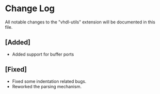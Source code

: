 # Change Log

All notable changes to the "vhdl-utils" extension will be documented in this file.

## [Added]
- Added support for buffer ports

## [Fixed]
- Fixed some indentation related bugs.
- Reworked the parsing mechanism.